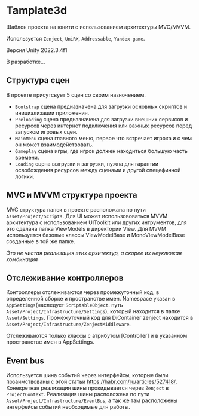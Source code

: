 # Tamplate3d
Шаблон проекта на юнити с использованием архитектуры MVC/MVVM.

Используется `Zenject`, `UniRX`, `Addressable`, `Yandex game`.

Версия Unity 2022.3.4f1

В разработке...

## Структура сцен
В проекте присутсвует 5 сцен со своим назночением.
- `Bootstrap` сцена предназначена для загрузки основных скриптов и инициализации приложения.
- `Preloading` сцена предназначена для загрузки внешних сервисов и ресурсов через интернет подключения или важных ресурсов перед запуском игровых сцен.
- `MainMenu` сцена главного меню, первое что встречает игрока и с чем он может взаимодействовать.
- `Gameplay` сцена игры, где игрок должен находиться большую часть времени.
- `Loading` сцена выгрузки и загрузки, нужна для гарантии освобождения ресурсов между сценами и другой спецефичной логики.

## MVC и MVVM структура проекта
MVC структура папок в проекте расположана по пути `Asset/Project/Scripts`. Для UI может использововаться MVVM архитектура с использованием UIToolkit или других интрументов, для это сделана папка ViewModels в директории View. Для MVVM используется базовые классы ViewModelBase и MonoViewModelBase созданные в той же папке. 

*Это не чистая реализация этих архитектур, а скорее их неуклюжая комбинация*

## Отслеживание контроллеров
Контроллеры отслеживаются через промежуточный код, в определенной сборке и пространстве имен. Namespace указан в `AppSettings`(наследует `ScriptableObject`. путь `Asset/Project/Infrastructure/Settings`), который находится в папке `Asset/Settings`.
Промежуточный код для DiContainer zenject находится в `Asset/Project/Infrastructure/ZenjectMiddleware`.

Отслеживаются только классы с атрибутом [Controller] и в указанном пространстве имен в AppSettings.

## Event bus
Используется шина событий через интерфейсы, которые были позаимствованы с этой статьи https://habr.com/ru/articles/527418/.
Конекретная реализация шины прокидывается через `Zenject` в `ProjectContext`.
Реализация шины расположена по пути `Asset/Project/Infrastructure/EventBus`, а так же там расположены интерфейсы событий необходимые для работы.
